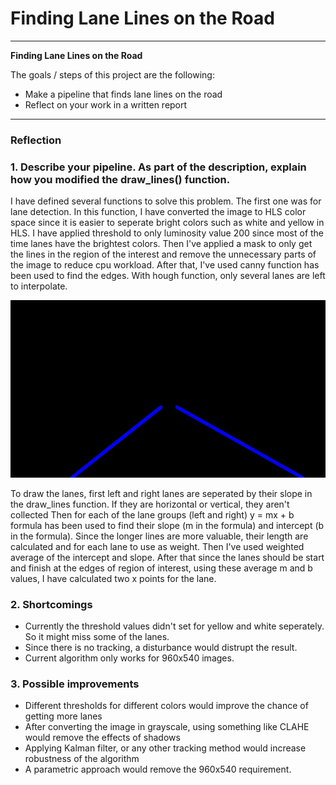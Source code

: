 # **Finding Lane Lines on the Road** 


---

**Finding Lane Lines on the Road**

The goals / steps of this project are the following:
* Make a pipeline that finds lane lines on the road
* Reflect on your work in a written report


[//]: # (Image References)

[image1]: ./test_images/solidWhiteCurve_lanes.jpg "Result of lane detection function"

---

### Reflection

### 1. Describe your pipeline. As part of the description, explain how you modified the draw_lines() function.
I have defined several functions to solve this problem. The first one was for lane detection. In this function, I have converted the image to HLS color space since it is easier to seperate bright colors such as white and yellow in HLS. I have applied threshold to only luminosity value 200 since most of the time lanes have the brightest colors. Then I've applied a mask to only get the lines in the region of the interest and remove the unnecessary parts of the image to reduce cpu workload. After that, I've used canny function has been used to find the edges. With hough function, only several lanes are left to interpolate.

![alt text][image1]

To draw the lanes, first left and right lanes are seperated by their slope in the draw_lines function. If they are horizontal or vertical, they aren't collected Then for each of the lane groups (left and right) y = mx + b formula has been used to find their slope (m in the formula) and intercept (b in the formula). Since the longer lines are more valuable, their length are calculated and for each lane to use as weight. Then I've used weighted average of the intercept and slope. After that since the lanes should be start and finish at the edges of region of interest, using these average m and b values, I have calculated two x points for the lane.




### 2. Shortcomings


* Currently the threshold values didn't set for yellow and white seperately. So it might miss some of the lanes. 
* Since there is no tracking, a disturbance would distrupt the result. 
* Current algorithm only works for 960x540 images.

### 3. Possible improvements

* Different thresholds for different colors would improve the chance of getting more lanes
* After converting the image in grayscale, using something like CLAHE would remove the effects of shadows
* Applying Kalman filter, or any other tracking method would increase robustness of the algorithm
* A parametric approach would remove the 960x540 requirement. 